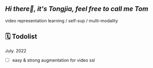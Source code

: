 ## *Hi there👋, it's Tongjia, feel free to call me Tom*

video representation learning / self-sup / multi-modality

## 🗓️ Todolist

July. 2022

- [ ] easy & strong augmentation for video ssl
